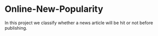 # Online-New-Popularity

In this project we classify whether a news article will be hit or not before publishing.
